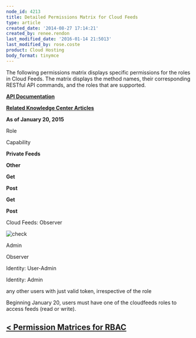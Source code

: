 ```yaml
---
node_id: 4213
title: Detailed Permissions Matrix for Cloud Feeds
type: article
created_date: '2014-08-27 17:14:21'
created_by: renee.rendon
last_modified_date: '2016-01-14 21:5013'
last_modified_by: rose.coste
product: Cloud Hosting
body_format: tinymce
---
```


The following permissions matrix displays specific permissions for the
roles in Cloud Feeds. The matrix displays the method names, their
corresponding RESTful API commands, and the roles that are supported.  

[**API Documentation**](https://developer.rackspace.com/docs/)

[**Related Knowledge Center
Articles**](http://www.rackspace.com/knowledge_center/article/cloud-feeds-faq)

**As of January 20, 2015**

Role

Capability

 

**Private Feeds**

**Other**

**Get**

**Post**

**Get**

**Post**

Cloud Feeds: Observer

 

 

![check](/knowledge_center/sites/default/files/field/image/green%20checkmark_1.png)

 

Admin

 

 

 

 

Observer

 

 

 

 

Identity: User-Admin

 

 

 

 

Identity: Admin

 

 

 

 

any other users with just valid token, irrespective of the role

 

 

 

 

 Beginning January 20, users must have one of the cloudfeeds roles to
access feeds (read or write).

[\< Permission Matrices for RBAC](http://www.rackspace.com/knowledge_center/article/permissions-matrix-for-role-based-access-control-rbac)
------------------------------------------------------------------------------------------------------------------------------------------

 


